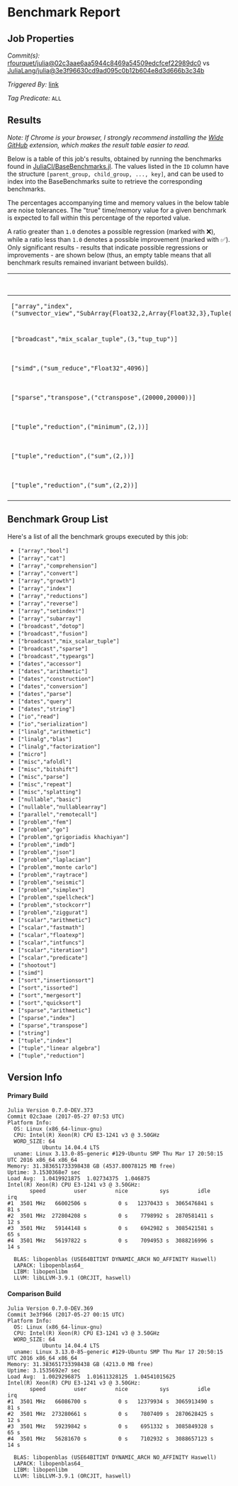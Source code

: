 # Benchmark Report

## Job Properties

*Commit(s):* [rfourquet/julia@02c3aae6aa5944c8469a54509edcfcef22989dc0](https://github.com/rfourquet/julia/commit/02c3aae6aa5944c8469a54509edcfcef22989dc0) vs [JuliaLang/julia@3e3f96630cd9ad095c0b12b604e8d3d666b3c34b](https://github.com/JuliaLang/julia/commit/3e3f96630cd9ad095c0b12b604e8d3d666b3c34b)

*Triggered By:* [link](https://github.com/JuliaLang/julia/pull/13815#issuecomment-304433803)

*Tag Predicate:* `ALL`

## Results

*Note: If Chrome is your browser, I strongly recommend installing the [Wide GitHub](https://chrome.google.com/webstore/detail/wide-github/kaalofacklcidaampbokdplbklpeldpj?hl=en)
extension, which makes the result table easier to read.*

Below is a table of this job's results, obtained by running the benchmarks found in
[JuliaCI/BaseBenchmarks.jl](https://github.com/JuliaCI/BaseBenchmarks.jl). The values
listed in the `ID` column have the structure `[parent_group, child_group, ..., key]`,
and can be used to index into the BaseBenchmarks suite to retrieve the corresponding
benchmarks.

The percentages accompanying time and memory values in the below table are noise tolerances. The "true"
time/memory value for a given benchmark is expected to fall within this percentage of the reported value.

A ratio greater than `1.0` denotes a possible regression (marked with :x:), while a ratio less
than `1.0` denotes a possible improvement (marked with :white_check_mark:). Only significant results - results
that indicate possible regressions or improvements - are shown below (thus, an empty table means that all
benchmark results remained invariant between builds).

| ID | time ratio | memory ratio |
|----|------------|--------------|
| `["array","index",("sumvector_view","SubArray{Float32,2,Array{Float32,3},Tuple{Int64,Base.Slice{Base.OneTo{Int64}},Base.Slice{Base.OneTo{Int64}}},true}")]` | 1.52 (50%) :x: | 1.00 (1%)  |
| `["broadcast","mix_scalar_tuple",(3,"tup_tup")]` | 0.76 (15%) :white_check_mark: | 1.00 (1%)  |
| `["simd",("sum_reduce","Float32",4096)]` | 0.80 (20%) :white_check_mark: | 1.00 (1%)  |
| `["sparse","transpose",("ctranspose",(20000,20000))]` | 1.41 (30%) :x: | 1.00 (1%)  |
| `["tuple","reduction",("minimum",(2,))]` | 0.85 (15%) :white_check_mark: | 1.00 (1%)  |
| `["tuple","reduction",("sum",(2,))]` | 1.22 (15%) :x: | 1.00 (1%)  |
| `["tuple","reduction",("sum",(2,2))]` | 1.22 (15%) :x: | 1.00 (1%)  |

## Benchmark Group List

Here's a list of all the benchmark groups executed by this job:

- `["array","bool"]`
- `["array","cat"]`
- `["array","comprehension"]`
- `["array","convert"]`
- `["array","growth"]`
- `["array","index"]`
- `["array","reductions"]`
- `["array","reverse"]`
- `["array","setindex!"]`
- `["array","subarray"]`
- `["broadcast","dotop"]`
- `["broadcast","fusion"]`
- `["broadcast","mix_scalar_tuple"]`
- `["broadcast","sparse"]`
- `["broadcast","typeargs"]`
- `["dates","accessor"]`
- `["dates","arithmetic"]`
- `["dates","construction"]`
- `["dates","conversion"]`
- `["dates","parse"]`
- `["dates","query"]`
- `["dates","string"]`
- `["io","read"]`
- `["io","serialization"]`
- `["linalg","arithmetic"]`
- `["linalg","blas"]`
- `["linalg","factorization"]`
- `["micro"]`
- `["misc","afoldl"]`
- `["misc","bitshift"]`
- `["misc","parse"]`
- `["misc","repeat"]`
- `["misc","splatting"]`
- `["nullable","basic"]`
- `["nullable","nullablearray"]`
- `["parallel","remotecall"]`
- `["problem","fem"]`
- `["problem","go"]`
- `["problem","grigoriadis khachiyan"]`
- `["problem","imdb"]`
- `["problem","json"]`
- `["problem","laplacian"]`
- `["problem","monte carlo"]`
- `["problem","raytrace"]`
- `["problem","seismic"]`
- `["problem","simplex"]`
- `["problem","spellcheck"]`
- `["problem","stockcorr"]`
- `["problem","ziggurat"]`
- `["scalar","arithmetic"]`
- `["scalar","fastmath"]`
- `["scalar","floatexp"]`
- `["scalar","intfuncs"]`
- `["scalar","iteration"]`
- `["scalar","predicate"]`
- `["shootout"]`
- `["simd"]`
- `["sort","insertionsort"]`
- `["sort","issorted"]`
- `["sort","mergesort"]`
- `["sort","quicksort"]`
- `["sparse","arithmetic"]`
- `["sparse","index"]`
- `["sparse","transpose"]`
- `["string"]`
- `["tuple","index"]`
- `["tuple","linear algebra"]`
- `["tuple","reduction"]`

## Version Info

#### Primary Build

```
Julia Version 0.7.0-DEV.373
Commit 02c3aae (2017-05-27 07:53 UTC)
Platform Info:
  OS: Linux (x86_64-linux-gnu)
  CPU: Intel(R) Xeon(R) CPU E3-1241 v3 @ 3.50GHz
  WORD_SIZE: 64
           Ubuntu 14.04.4 LTS
  uname: Linux 3.13.0-85-generic #129-Ubuntu SMP Thu Mar 17 20:50:15 UTC 2016 x86_64 x86_64
Memory: 31.383651733398438 GB (4537.80078125 MB free)
Uptime: 3.1530368e7 sec
Load Avg:  1.0419921875  1.02734375  1.046875
Intel(R) Xeon(R) CPU E3-1241 v3 @ 3.50GHz: 
       speed         user         nice          sys         idle          irq
#1  3501 MHz   66002506 s          0 s   12370433 s  3065476841 s         81 s
#2  3501 MHz  272804208 s          0 s    7798992 s  2870581411 s         12 s
#3  3501 MHz   59144148 s          0 s    6942982 s  3085421581 s         65 s
#4  3501 MHz   56197822 s          0 s    7094953 s  3088216996 s         14 s

  BLAS: libopenblas (USE64BITINT DYNAMIC_ARCH NO_AFFINITY Haswell)
  LAPACK: libopenblas64_
  LIBM: libopenlibm
  LLVM: libLLVM-3.9.1 (ORCJIT, haswell)

```

#### Comparison Build

```
Julia Version 0.7.0-DEV.369
Commit 3e3f966 (2017-05-27 00:15 UTC)
Platform Info:
  OS: Linux (x86_64-linux-gnu)
  CPU: Intel(R) Xeon(R) CPU E3-1241 v3 @ 3.50GHz
  WORD_SIZE: 64
           Ubuntu 14.04.4 LTS
  uname: Linux 3.13.0-85-generic #129-Ubuntu SMP Thu Mar 17 20:50:15 UTC 2016 x86_64 x86_64
Memory: 31.383651733398438 GB (4213.0 MB free)
Uptime: 3.1535692e7 sec
Load Avg:  1.0029296875  1.01611328125  1.04541015625
Intel(R) Xeon(R) CPU E3-1241 v3 @ 3.50GHz: 
       speed         user         nice          sys         idle          irq
#1  3501 MHz   66086700 s          0 s   12379934 s  3065913490 s         81 s
#2  3501 MHz  273280661 s          0 s    7807409 s  2870628425 s         12 s
#3  3501 MHz   59239842 s          0 s    6951332 s  3085849328 s         65 s
#4  3501 MHz   56281670 s          0 s    7102932 s  3088657123 s         14 s

  BLAS: libopenblas (USE64BITINT DYNAMIC_ARCH NO_AFFINITY Haswell)
  LAPACK: libopenblas64_
  LIBM: libopenlibm
  LLVM: libLLVM-3.9.1 (ORCJIT, haswell)

```
